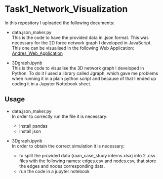 # Task1_Network_Visualization

In this repository I uploaded the following documents:
- data.json_maker.py <br />
This is the code to have the provided data in .json format. This was necessary for the 2D force network graph I developed in JavaScript. This one can be visualised in the following Web Application: [Andres_Web_Application](https://andresagdt515.github.io/Task2_Web_Development/)

- 3Dgraph.ipynb <br />
This is the code to visualise the 3D network graph I developed in Python. To do it I used a library called Jgraph, which gave me problems when running it in a plain python script and because of that I ended up coding it in a Jupyter Nottebook sheet.


## Usage

- data.json_maker.py <br />
In order to correctly run the file it is necessary:
   - install pandas
   - install json

- 3Dgraph.ipynb <br />
In order to obtain the correct simulation it is necessary:
   - to split the provided data (raan_case_study interns.xlsx) into 2 .csv files with the following names: edges.csv and nodes.csv, that store the edges and nodes corresponding data.
   - run the code in a jupyter notebook

